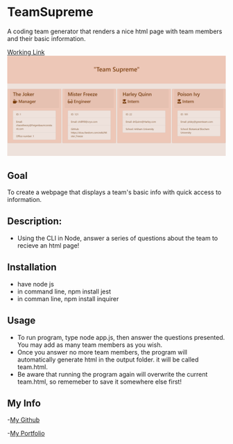 # TeamSupreme

A coding team generator that renders a nice html page with team members and their basic information.

[Working Link ](https://ewager1.github.io/TeamSupreme/)
![Website Demo Picture](./Develop/assets/demoPic.png)

## Goal

To create a webpage that displays a team's basic info
with quick access to information.

## Description:

- Using the CLI in Node, answer a series of questions about the team to recieve an html page!

## Installation

- have node js
- in command line, npm install jest
- in comman line, npm install inquirer

## Usage

- To run program, type node app.js, then answer the questions presented. You may add as many team members as you wish.
- Once you answer no more team members, the program will automatically generate html in the output folder. it will be called team.html.
- Be aware that running the program again will overwrite the current team.html, so rememeber to save it somewhere else first!

## My Info

-[My Github ](https://github.com/Ewager1/TeamSupreme/settings)

-[My Portfolio](https://github.com/Ewager1/Portfolio)
